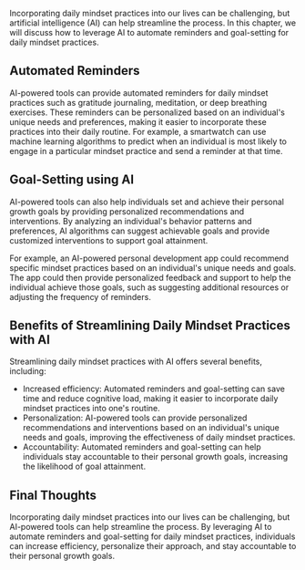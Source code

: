 
Incorporating daily mindset practices into our lives can be challenging, but artificial intelligence (AI) can help streamline the process. In this chapter, we will discuss how to leverage AI to automate reminders and goal-setting for daily mindset practices.

Automated Reminders
-------------------

AI-powered tools can provide automated reminders for daily mindset practices such as gratitude journaling, meditation, or deep breathing exercises. These reminders can be personalized based on an individual's unique needs and preferences, making it easier to incorporate these practices into their daily routine. For example, a smartwatch can use machine learning algorithms to predict when an individual is most likely to engage in a particular mindset practice and send a reminder at that time.

Goal-Setting using AI
---------------------

AI-powered tools can also help individuals set and achieve their personal growth goals by providing personalized recommendations and interventions. By analyzing an individual's behavior patterns and preferences, AI algorithms can suggest achievable goals and provide customized interventions to support goal attainment.

For example, an AI-powered personal development app could recommend specific mindset practices based on an individual's unique needs and goals. The app could then provide personalized feedback and support to help the individual achieve those goals, such as suggesting additional resources or adjusting the frequency of reminders.

Benefits of Streamlining Daily Mindset Practices with AI
--------------------------------------------------------

Streamlining daily mindset practices with AI offers several benefits, including:

* Increased efficiency: Automated reminders and goal-setting can save time and reduce cognitive load, making it easier to incorporate daily mindset practices into one's routine.
* Personalization: AI-powered tools can provide personalized recommendations and interventions based on an individual's unique needs and goals, improving the effectiveness of daily mindset practices.
* Accountability: Automated reminders and goal-setting can help individuals stay accountable to their personal growth goals, increasing the likelihood of goal attainment.

Final Thoughts
--------------

Incorporating daily mindset practices into our lives can be challenging, but AI-powered tools can help streamline the process. By leveraging AI to automate reminders and goal-setting for daily mindset practices, individuals can increase efficiency, personalize their approach, and stay accountable to their personal growth goals.

